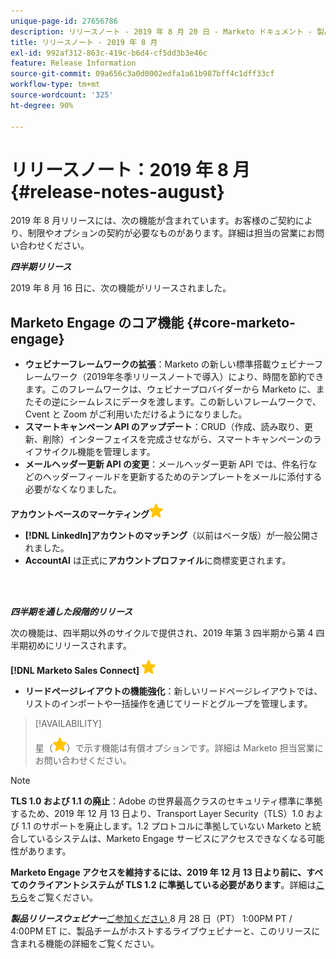 ```yaml
---
unique-page-id: 27656786
description: リリースノート - 2019 年 8 月 20 日 - Marketo ドキュメント - 製品ドキュメント
title: リリースノート - 2019 年 8 月
exl-id: 992af312-863c-419c-b6d4-cf5dd3b3e46c
feature: Release Information
source-git-commit: 09a656c3a0d0002edfa1a61b987bff4c1dff33cf
workflow-type: tm+mt
source-wordcount: '325'
ht-degree: 90%

---
```


# リリースノート：2019 年 8 月 {#release-notes-august}

2019 年 8 月リリースには、次の機能が含まれています。お客様のご契約により、制限やオプションの契約が必要なものがあります。詳細は担当の営業にお問い合わせください。

**_四半期リリース_**

2019 年 8 月 16 日に、次の機能がリリースされました。

## Marketo Engage のコア機能 {#core-marketo-engage}

* **ウェビナーフレームワークの拡張**：Marketo の新しい標準搭載ウェビナーフレームワーク（2019年冬季リリースノートで導入）により、時間を節約できます。このフレームワークは、ウェビナープロバイダーから Marketo に、またその逆にシームレスにデータを渡します。この新しいフレームワークで、Cvent と Zoom がご利用いただけるようになりました。
* **スマートキャンペーン API のアップデート**：CRUD（作成、読み取り、更新、削除）インターフェイスを完成させながら、スマートキャンペーンのライフサイクル機能を管理します。
* **メールヘッダー更新 API の変更**：メールヘッダー更新 API では、件名行などのヘッダーフィールドを更新するためのテンプレートをメールに添付する必要がなくなりました。

**アカウントベースのマーケティング**![（星印）](assets/yellow-star.png)

* **[!DNL LinkedIn]アカウントのマッチング**（以前はベータ版）が一般公開されました。
* **AccountAI** は正式に&#x200B;**アカウントプロファイル**&#x200B;に商標変更されます。

<br> 

**_四半期を通した段階的リリース_**

次の機能は、四半期以外のサイクルで提供され、2019 年第 3 四半期から第 4 四半期初めにリリースされます。

**[!DNL Marketo Sales Connect]** ![（星印）](assets/yellow-star.png)

* **リードページレイアウトの機能強化**：新しいリードページレイアウトでは、リストのインポートや一括操作を通じてリードとグループを管理します。

>[!AVAILABILITY]
>
>星（![（星）](assets/yellow-star.png)）で示す機能は有償オプションです。詳細は Marketo 担当営業にお問い合わせください。

>[!NOTE]
>
>**TLS 1.0 および 1.1 の廃止**：Adobe の世界最高クラスのセキュリティ標準に準拠するため、2019 年 12 月 13 日より、Transport Layer Security（TLS）1.0 および 1.1 のサポートを廃止します。1.2 プロトコルに準拠していない Marketo と統合しているシステムは、Marketo Engage サービスにアクセスできなくなる可能性があります。
>
>**Marketo Engage アクセスを維持するには、2019 年 12 月 13 日より前に、すべてのクライアントシステムが TLS 1.2 に準拠している必要があります**。詳細は[こちら](https://nation.marketo.com/docs/DOC-7059-tls-10-11-deprecation-faq)をご覧ください。

**_製品リリースウェビナー_**&#x200B;[&#x200B; ご参加ください &#x200B;](https://engage.marketo.com/August_19_Release_Webinar.html)8 月 28 日（PT） 1:00PM PT / 4:00PM ET に、製品チームがホストするライブウェビナーと、このリリースに含まれる機能の詳細をご覧ください。
